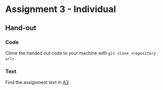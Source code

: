 # Assignment 3 - Individual

## Hand-out
### Code
Clone the handed out code to your machine with `git clone <repository-url>`.

### Text
Find the assignment text in [A3](../master/A3.pdf).
